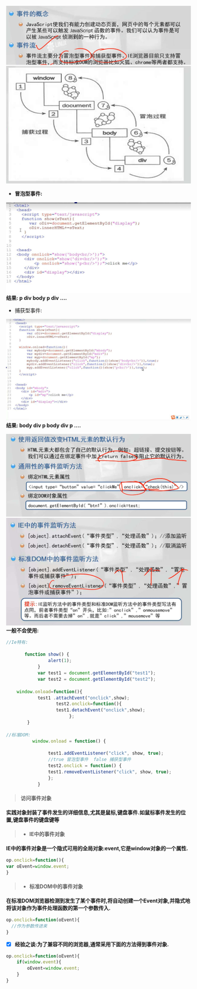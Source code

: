 ![](/assets/s1.png)![](/assets/s2.png)

* **冒泡型事件:**

![](/assets/s9.png)**结果:  p  div body p div ....**

* 捕获型事件:

![](/assets/s10.png)**结果: body   div   p  body  div    p ....**

![](/assets/s4.png)![](/assets/s5.png)**一般不会使用:**

```js
//Ie特有:

       function show() {
                alert(1);
            }
            var test1 = document.getElementById("test1");
            var test2 = document.getElementById("test2");

    window.onload=function(){
            test1 .attachEvent("onclick",show);
                   test2.onclick=function(){
                   test1.detachEvent("onclick",show);    
                        };
        }

//标准DOM:
          window.onload = function() {

                test1.addEventListener("click", show, true);
                //true 冒泡型事件  false 捕获型事件
                test2.onclick = function() {
                test1.removeEventListener("click", show, true);
                };
            }
```

> #### 访问事件对象

**实践对象封装了事件发生的详细信息,尤其是鼠标,键盘事件.如鼠标事件发生的位置,键盘事件的键盘键等**

> * #### IE中的事件对象

**IE中的事件对象是一个隐式可用的全局对象:event,它是window对象的一个属性.**

```js
op.onclick=function(){
var oEvent=window.event;
}
```

> * #### 标准DOM中的事件对象

**在标准DOM浏览器检测到发生了某个事件时,将自动创建一个Event对象,并隐式地将该对象作为事件处理函数的第一个参数传入.**

```js
op.onclick=function(oEvent){
  //作为参数传进来
}
```

* [x] **经验之谈:为了兼容不同的浏览器,通常采用下面的方法得到事件对象.**

```js
op.onclick=function(oEvent){
	if(window.event){
		oEvent=window.event;
	}
}
```





